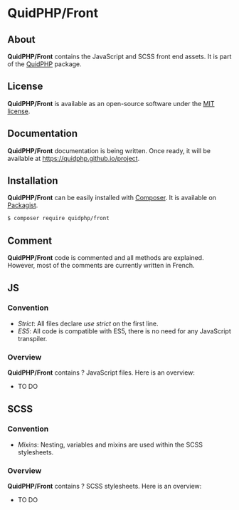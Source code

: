# QuidPHP/Front

## About
**QuidPHP/Front** contains the JavaScript and SCSS front end assets. It is part of the [QuidPHP](https://github.com/quidphp/project) package.

## License
**QuidPHP/Front** is available as an open-source software under the [MIT license](LICENSE).

## Documentation
**QuidPHP/Front** documentation is being written. Once ready, it will be available at https://quidphp.github.io/project.

## Installation
**QuidPHP/Front** can be easily installed with [Composer](https://getcomposer.org). It is available on [Packagist](https://packagist.org/packages/quidphp/front).
``` bash
$ composer require quidphp/front
```

## Comment
**QuidPHP/Front** code is commented and all methods are explained. However, most of the comments are currently written in French.

## JS

### Convention
- *Strict*: All files declare *use strict* on the first line.
- *ES5*: All code is compatible with ES5, there is no need for any JavaScript transpiler.

### Overview
**QuidPHP/Front** contains ? JavaScript files. Here is an overview:
- TO DO

## SCSS

### Convention
- *Mixins*: Nesting, variables and mixins are used within the SCSS stylesheets.

### Overview
**QuidPHP/Front** contains ? SCSS stylesheets. Here is an overview:
- TO DO